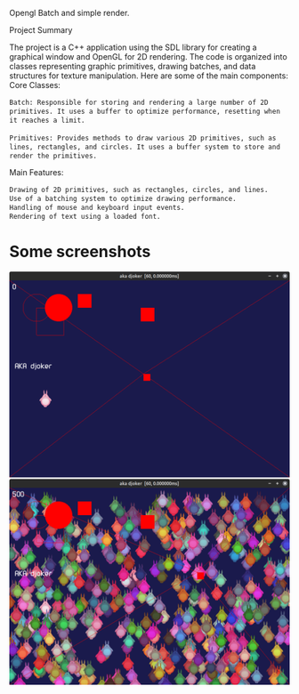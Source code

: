 Opengl Batch and simple render.

Project Summary

The project is a C++ application using the SDL library for creating a graphical window and OpenGL for 2D rendering. The code is organized into classes representing graphic primitives, drawing batches, and data structures for texture manipulation. Here are some of the main components:
Core Classes:

    Batch: Responsible for storing and rendering a large number of 2D primitives. It uses a buffer to optimize performance, resetting when it reaches a limit.

    Primitives: Provides methods to draw various 2D primitives, such as lines, rectangles, and circles. It uses a buffer system to store and render the primitives.

Main Features:

    Drawing of 2D primitives, such as rectangles, circles, and lines.
    Use of a batching system to optimize drawing performance.
    Handling of mouse and keyboard input events.
    Rendering of text using a loaded font.


# Some screenshots
![1](images/1.png)
![2](images/2.png)


